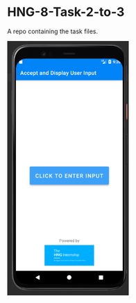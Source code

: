 # HNG-8-Task-2-to-3
A repo containing the task files.

<img src="User Input App 1.png" width="280px"/>
